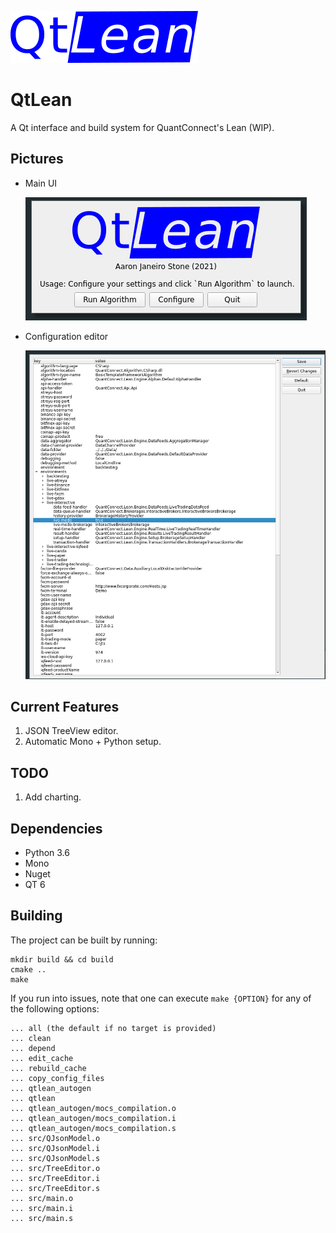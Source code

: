 ![logo](src/assets/logo.png)

# QtLean

A Qt interface and build system for QuantConnect's Lean (WIP).

Pictures
--------

- Main UI

  ![ui](images/mainui.png)


- Configuration editor
  
  ![config](images/config.png)

Current Features
-----------------

1. JSON TreeView editor.
2. Automatic Mono + Python setup.

TODO
----

1. Add charting.

Dependencies
------------

- Python 3.6
- Mono
- Nuget
- QT 6

Building
--------
The project can be built by running:

```shell
mkdir build && cd build
cmake ..
make

```


If you run into issues, note that one can execute `make {OPTION}` for any of the following options:

````
... all (the default if no target is provided)
... clean
... depend
... edit_cache
... rebuild_cache
... copy_config_files
... qtlean_autogen
... qtlean
... qtlean_autogen/mocs_compilation.o
... qtlean_autogen/mocs_compilation.i
... qtlean_autogen/mocs_compilation.s
... src/QJsonModel.o
... src/QJsonModel.i
... src/QJsonModel.s
... src/TreeEditor.o
... src/TreeEditor.i
... src/TreeEditor.s
... src/main.o
... src/main.i
... src/main.s
````
